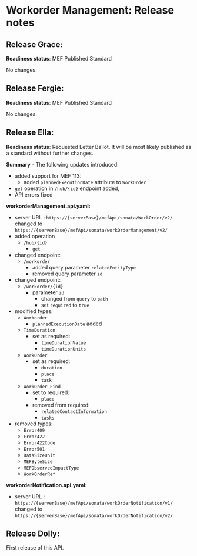 # Workorder Management: Release notes

## Release Grace:

**Readiness status**: MEF Published Standard

No changes.

## Release Fergie:

**Readiness status**: MEF Published Standard

No changes.

## Release Ella:

**Readiness status**: Requested Letter Ballot. It will be most likely published
as a standard without further changes.

**Summary** - The following updates introduced:

- added support for MEF 113:
  -  added `plannedExecutionDate` attribute to `WorkOrder`
- `get` operation in `/hub/{id}` endpoint added,
- API errors fixed

**workorderManagement.api.yaml:**

- server URL : `https://{serverBase}/mefApi/sonata/WorkOrder/v2/` changed to
  `https://{serverBase}/mefApi/sonata/workOrderManagement/v2/`
- added operation
  - `/hub/{id}`
    - `get`
- changed endpoint:
  - `/workorder`
    - added query parameter `relatedEntityType`
    - removed query parameter `id`
- changed endpoint:
  - `/workorder/{id}`
    - parameter `id`
      - changed from `query` to `path`
      - set `required` to `true`
- modified types:
  - `Workorder`
    - `plannedExecutionDate` added
  - `TimeDuration`
    - set as required:
      - `timeDurationValue`
      - `timeDurationUnits`
  - `WorkOrder`
    - set as required:
      - `duration`
      - `place`
      - `task`
  - `WorkOrder_Find`
    - set to required:
      - `place`
    - removed from required:
      - `relatedContactInformation`
      - `tasks`
- removed types:
  - `Error409`
  - `Error422`
  - `Error422Code`
  - `Error501`
  - `DataSizeUnit`
  - `MEFByteSize`
  - `MEFObservedImpactType`
  - `WorkOrderRef`

**workorderNotification.api.yaml:**

- server URL : `https://{serverBase}/mefApi/sonata/workOrderNotification/v1/`
  changed to `https://{serverBase}/mefApi/sonata/workOrderNotification/v2/`

## Release Dolly:

First release of this API.
